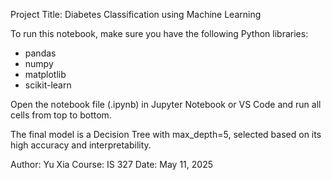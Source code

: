 Project Title: Diabetes Classification using Machine Learning

To run this notebook, make sure you have the following Python libraries:
- pandas
- numpy
- matplotlib
- scikit-learn

Open the notebook file (.ipynb) in Jupyter Notebook or VS Code and run all cells from top to bottom.

The final model is a Decision Tree with max_depth=5, selected based on its high accuracy and interpretability.

Author: Yu Xia
Course: IS 327
Date: May 11, 2025
